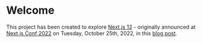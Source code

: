 # Welcome

This project has been created to explore [Next.js 13](https://nextjs.org) - originally announced at [Next.js Conf 2022](https://nextjs.org/conf) on Tuesday, October 25th, 2022, in this [blog post](https://nextjs.org/blog/next-13).
